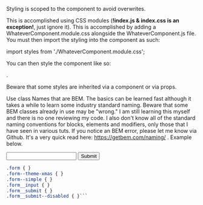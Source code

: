 Styling is scoped to the component to avoid overwrites. 

This is accomplished using CSS modules (**!index.js & index.css is an exception!**, just ignore it).  This is accomplished by adding a WhateverComponent.module.css alongside the WhateverComponent.js file. You must then import the styling into the component as such:

import styles from './WhateverComponent.module.css';

You can then style the component like so: <form className={styles.form}></form>.

Beware that some styles are inherited via a <Card> component or via props.

Use class Names that are BEM. The basics can be learned fast although it takes a while to learn some industry standard naming. Beware that some BEM classes already in use may be "wrong." I am still learning this myself and there is no one reviewing my code. I also don't know all of the standard naming conventions for blocks, elements and modifiers, only those that I have seen in various tuts. If you notice an BEM error, please let me know via Github. It's a very quick read here: https://getbem.com/naming/ . Example below.



<form class="form form--theme-xmas form--simple">
  <input class="form__input" type="text" />
  <input
    class="form__submit form__submit--disabled"
    type="submit" />
</form>

```css
.form { }
.form--theme-xmas { }
.form--simple { }
.form__input { }
.form__submit { }
.form__submit--disabled { }```